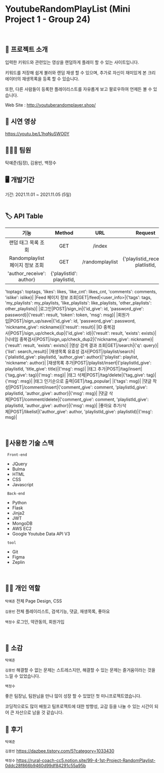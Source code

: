 # YoutubeRandomPlayList (Mini Project 1 - Group 24)

</br>

## 🤷 프로젝트 소개 
 <p> 입력한 키워드와 관련있는 영상을 랜덤하게 플레이 할 수 있는 사이트입니다. </p>
 <p> 키워드를 저장해 쉽게 불러와 랜덤 재생 할 수 있으며, 추가로 자신이 재미있게 본 크리에이터의 재생목록을 등록 할 수 있습니다.</p>
 <p> 또한, 다른 사람들이 등록한 플레이리스트를 자유롭게 보고 팔로우하여 언제든 볼 수 있습니다. </p>
  
  Web Site : http://youtuberandomplayer.shop/
</br>


## 🎥 시연 영상
 https://youtu.be/L1hqNuSWO0Y


## 🧑🏼‍💻 팀원 
탁예준(팀장), 김용빈,  백정수
</br>


## 🖥 개발기간

기간: 2021.11.01 ~ 2021.11.05 (5일)  
</br>


## 🏷 API Table
|기능|Method|URL|Request|Response|
|:---:|:----:|:----:|:----:|:----:|
|랜덤 태그 목록 조회|GET|/index| |{'tags' : tag}|
|Randomplaylist 페이지 정보 조회|GET|/randomplaylist|{'playlistid_receive': platlistId,
'author_receive': author}|{'playlistId': playlistId,
'toptags': toptags,
'likes': likes,
'like_cnt': likes_cnt,
'comments': comments,
'islike': islike}|
|Feed 페이지 정보 조회|GET|/feed|<user_info>|{'tags': tags,
'my_playlists': my_playlists,
'like_playlists': like_playlists,
'other_playlists': other_playlists}|
|로그인|POST|/sign_in|{'id_give': id,
'password_give': password}|{'result': result,
'token': token,
'msg': msg}|
|회원가입|POST|/sign_up/save|{'id_give': id,
'password_give': password,
'nickname_give': nickname}|{'result': result}|
|ID 중복검사|POST|/sign_up/check_dup|{'id_give': id}|{'result': result,
'exists': exists}|
|닉네임 중복검사|POST|/sign_up/check_dup2|{'nickname_give': nickname}|{'result': result,
'exists': exists}|
|영상 검색 결과 조회|GET|/search|{'q': query}|{'list': search_result}|
|재생목록 유효성 검사|POST|/playlist/search|{'plalistId_give': playlistId,
'author_give': author}|'‘playlist': playlist,
'nickname': author}|
|재생목록 추가|POST|/playlist/insert|{'playlistId_give': playlistId,
'title_give': title}|{'msg': msg}|
|태그 추가|POST|/tag/insert|{'tag_give': tag}|{'msg': msg}|
|태그 삭제|POST|/tag/delete|{'tag_give': tag}|{'msg': msg}|
|태그 인기순으로 출력|GET|/tag_popular| |{'tags': msg}|
|댓글 작성|POST|/comment/insert|{'comment_give': comment,
'playlistId_give': playlistId,
'author_give': author}|{'msg': msg}|
|댓글 삭제|POST|/comment/delete|{'comment_give': comment,
'playlistId_give': playlistId,
'author_give': author}|{'msg': msg}|
|좋아요 추가/삭제|POST|/likelist|{'author_give': author,
'playlistId_give': playlistId}|{'msg': msg}|




</br>

## 🔨사용한 기술 스택
<code> Front-end </code>
 * JQuery
 * Bulma
 * HTML
 * CSS
 * Javascript
 
<code> Back-end </code>
 * Python 
 * Flask 
 * Jinja2
 * JWT
 * MongoDB 
 * AWS EC2
 * Google Youtube Data API V3


<code> tool </code>
 * Git
 * Figma
 * Zeplin

</br>


## ✌🏻 개인 역할

<code>탁예준</code> 전체 Page Design, CSS 

<code>김용빈</code> 전체 플레이리스트, 검색기능, 댓글, 재생목록, 좋아요 

<code>백정수</code> 로그인, 약관동의, 회원가입

</br>


## 📣 소감

<code>탁예준</code> 

<code>김용빈</code> 해결할 수 없는 문제는 스트레스지만, 해결할 수 있는 문제는 즐거움이라는 것을 느낄 수 있었습니다.

<code>백정수</code> <p> 좋은 팀장님, 팀원님을 만나 많이 성장 할 수 있었던 첫 미니프로젝트였습니다. </p>
<p>코딩적으로도 많이 배웠고 팀프로젝트에 대한 방향성, 교감 등을 나눌 수 있는 시간이 되어 큰 자산으로 남을 것 같습니다. </p>


## 📝 후기

<code>탁예준</code> 

<code>김용빈</code> https://dazbee.tistory.com/5?category=1033430

<code>백정수</code>  https://rural-coach-cc5.notion.site/99-4-1st-Project-RandomPlaylist-0ddc28f866b9460d99df84291c55a95b

